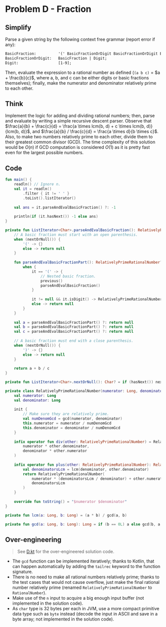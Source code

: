 # Problem D - Fraction

## Simplify

Parse a given string by the following context free grammar (report error if any):

```yacc
BasicFraction:          '(' BasicFractionOrDigit BasicFractionOrDigit BasicFractionOrDigit ')';
BasicFractionOrDigit:   BasicFraction | Digit;
Digit:                  [1-9];
```

Then, evaluate the expression to a rational number as defined (`(a b c)` = $a + \frac{b}{c}$, where a, b, and c can be either digits or basic fractions themselves); finally, make the numerator and denominator relatively prime to each other.

## Think

Implement the logic for adding and dividing rational numbers; then, parse and evaluate by writing a simple recursive descent parser. Observe that $\frac{a}{b} + \frac{c}{d} = \frac{a \times lcm(b, d) + c \times lcm(b, d)}{lcm(b, d)}$, and $\frac{a}{b} / \frac{c}{d} = \frac{a \times d}{b \times c}$. Also, to make two numbers relatively prime to each other, divide them to their greatest common divisor (GCD). The time complexity of this solution would be $O(n)$ if GCD computation is considered $O(1)$ as it is pretty fast even for the largest possible numbers.

## Code

```kotlin
fun main() {
	readln() // Ignore n.
	val it = readln()
		.filter { it != ' ' }
		.toList().listIterator()
	
	val ans = it.parseAndEvalBasicFraction() ?: -1
	
	println(if (it.hasNext()) -1 else ans)
}

private fun ListIterator<Char>.parseAndEvalBasicFraction(): RelativelyPrimeRationalNumber? {
	// A basic fraction must start with an open parenthesis.
	when (nextOrNull()) {
		'(' -> {}
		else -> return null
	}
	
	fun parseAndEvalBasicFractionPart(): RelativelyPrimeRationalNumber? = nextOrNull().let {
		when {
			it == '(' -> {
				// Nested basic fraction.
				previous()
				parseAndEvalBasicFraction()
			}
			
			it != null && it.isDigit() -> RelativelyPrimeRationalNumber(it.digitToInt().toLong())
			else -> return null
		}
	}
	
	val a = parseAndEvalBasicFractionPart() ?: return null
	val b = parseAndEvalBasicFractionPart() ?: return null
	val c = parseAndEvalBasicFractionPart() ?: return null
	
	// A basic fraction must end with a close parenthesis.
	when (nextOrNull()) {
		')' -> {}
		else -> return null
	}
	
	return a + b / c
}

private fun ListIterator<Char>.nextOrNull(): Char? = if (hasNext()) next() else null

private class RelativelyPrimeRationalNumber(numerator: Long, denominator: Long = 1) {
	val numerator: Long
	val denominator: Long
	
	init {
		// Make sure they are relatively prime.
		val numDenomGcd = gcd(numerator, denominator)
		this.numerator = numerator / numDenomGcd
		this.denominator = denominator / numDenomGcd
	}
	
	infix operator fun div(other: RelativelyPrimeRationalNumber) = RelativelyPrimeRationalNumber(
		numerator * other.denominator,
		denominator * other.numerator
	)
	
	infix operator fun plus(other: RelativelyPrimeRationalNumber): RelativelyPrimeRationalNumber {
		val denominatorsLcm = lcm(denominator, other.denominator)
		return RelativelyPrimeRationalNumber(
			numerator * (denominatorsLcm / denominator) + other.numerator * (denominatorsLcm / other.denominator),
			denominatorsLcm
		)
	}
	
	override fun toString() = "$numerator $denominator"
}

private fun lcm(a: Long, b: Long) = (a * b) / gcd(a, b)

private fun gcd(a: Long, b: Long): Long = if (b == 0L) a else gcd(b, a % b)
```

## Over-engineering

> See [D.kt](../src/D.kt) for the over-engineered solution code.

- The `gcd` function can be implemented iteratively; thanks to Kotlin, that can happen automatically by adding the `tailrec` keyword to the function signature.
- There is no need to make all rational numbers relatively prime; thanks to the test cases that would not cause overflow, just make the final rational number relatively prime (renamed `RelativelyPrimeRationalNumber` to `RationalNumber`).
- Make use of the `n` input to acquire a big enough input buffer (not implemented in the solution code).
- As `char` type is 32 bytes per each in JVM, use a more compact primitive data type such as `byte` instead (decode the input in ASCII and save in a byte array; not implemented in the solution code).